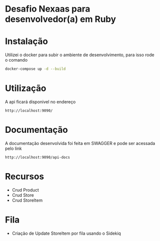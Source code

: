 # Desafio Nexaas para desenvolvedor(a) em Ruby

# Instalação
Utilizei o docker para subir o ambiente de desenvolvimento, para isso rode o comando
```bash
docker-compose up -d --build
```

# Utilização
A api ficará disponivel no endereço 
```
http://localhost:9090/
```

# Documentação
A documentação desenvolvida foi feita em SWAGGER e pode ser acessada pelo link
```
http://localhost:9090/api-docs
```


# Recursos
- Crud Product
- Crud Store
- Crud StoreItem


# Fila
- Criação de Update StoreItem por fila usando o Sidekiq